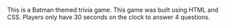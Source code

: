 This is a Batman themed trivia game. This game was built using HTML and CSS. Players only have 30 seconds on the clock to answer 4 questions.